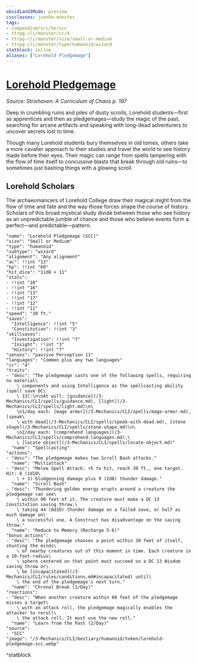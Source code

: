 ```yaml
---
obsidianUIMode: preview
cssclasses: json5e-monster
tags:
- compendium/src/5e/scc
- ttrpg-cli/monster/cr/4
- ttrpg-cli/monster/size/small-or-medium
- ttrpg-cli/monster/type/humanoid/wizard
statblock: inline
aliases: ["Lorehold Pledgemage"]
---
```

# [Lorehold Pledgemage](3-Mechanics\CLI\bestiary\humanoid/lorehold-pledgemage-scc.md)
*Source: Strixhaven: A Curriculum of Chaos p. 197*  

Deep in crumbling ruins and piles of dusty scrolls, Lorehold students—first as apprentices and then as pledgemages—study the magic of the past, searching for arcane artifacts and speaking with long-dead adventurers to uncover secrets lost to time.

Though many Lorehold students bury themselves in old tomes, others take a more cavalier approach to their studies and travel the world to see history made before their eyes. Their magic can range from spells tampering with the flow of time itself to concussive blasts that break through old ruins—to sometimes just bashing things with a glowing scroll.

## Lorehold Scholars

The archaeomancers of Lorehold College draw their magical might from the flow of time and fate and the way those forces shape the course of history. Scholars of this broad mystical study divide between those who see history as an unpredictable jumble of chance and those who believe events form a perfect—and predictable—pattern.

```statblock
"name": "Lorehold Pledgemage (SCC)"
"size": "Small or Medium"
"type": "humanoid"
"subtype": "wizard"
"alignment": "Any alignment"
"ac": !!int "13"
"hp": !!int "60"
"hit_dice": "11d8 + 11"
"stats":
- !!int "10"
- !!int "16"
- !!int "13"
- !!int "17"
- !!int "12"
- !!int "11"
"speed": "30 ft."
"saves":
  "Intelligence": !!int "5"
  "Constitution": !!int "3"
"skillsaves":
  "Investigation": !!int "7"
  "Insight": !!int "3"
  "History": !!int "7"
"senses": "passive Perception 11"
"languages": "Common plus any two languages"
"cr": "4"
"traits":
- "desc": "The pledgemage casts one of the following spells, requiring no material\
    \ components and using Intelligence as the spellcasting ability (spell save DC\
    \ 13):\n\nAt will: [guidance](/3-Mechanics/CLI/spells/guidance.md), [light](/3-Mechanics/CLI/spells/light.md)\n\
    \n1/day each: [mage armor](/3-Mechanics/CLI/spells/mage-armor.md), [speak\
    \ with dead](/3-Mechanics/CLI/spells/speak-with-dead.md), [stone shape](/3-Mechanics/CLI/spells/stone-shape.md)\n\
    \n2/day each: [comprehend languages](/3-Mechanics/CLI/spells/comprehend-languages.md),\
    \ [locate object](/3-Mechanics/CLI/spells/locate-object.md)"
  "name": "Spellcasting"
"actions":
- "desc": "The pledgemage makes two Scroll Bash attacks."
  "name": "Multiattack"
- "desc": "Melee Spell Attack: +5 to hit, reach 30 ft., one target. Hit: 8 (1d10\
    \ + 3) bludgeoning damage plus 9 (2d8) thunder damage."
  "name": "Scroll Bash"
- "desc": "Thundering golden energy erupts around a creature the pledgemage can see\
    \ within 90 feet of it. The creature must make a DC 13 Constitution saving throw,\
    \ taking 44 (8d10) thunder damage on a failed save, or half as much damage on\
    \ a successful one. A Construct has disadvantage on the saving throw."
  "name": "Reduce to Memory (Recharge 5-6)"
"bonus_actions":
- "desc": "The pledgemage chooses a point within 30 feet of itself, shunting the minds\
    \ of nearby creatures out of this moment in time. Each creature in a 10-foot-radius\
    \ sphere centered on that point must succeed on a DC 13 Wisdom saving throw or\
    \ be [incapacitated](/3-Mechanics/CLI/rules/conditions.md#incapacitated) until\
    \ the end of the pledgemage's next turn."
  "name": "Chronal Break (1/Day)"
"reactions":
- "desc": "When another creature within 60 feet of the pledgemage misses a target\
    \ with an attack roll, the pledgemage magically enables the attacker to reroll\
    \ the attack roll. It must use the new roll."
  "name": "Learn from the Past (2/Day)"
"source":
- "SCC"
"image": "/3-Mechanics/CLI/bestiary/humanoid/token/lorehold-pledgemage-scc.webp"
```
^statblock